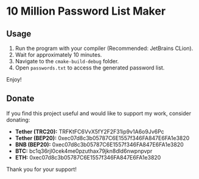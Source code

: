 # 10 Million Password List Maker

## Usage
1. Run the program with your compiler (Recommended: JetBrains CLion).
2. Wait for approximately 10 minutes.
3. Navigate to the `cmake-build-debug` folder.
4. Open `passwords.txt` to access the generated password list.

Enjoy!

## Donate
If you find this project useful and would like to support my work, consider donating:

- **Tether (TRC20):** TRFKtFC6VvX5fY2F2F31ip9v1A6o9Jv6Pc  
- **Tether (BEP20):** 0xec07d8c3b05787C6E1557f346FA847E6FA1e3820  
- **BNB (BEP20):** 0xec07d8c3b05787C6E1557f346FA847E6FA1e3820  
- **BTC:** bc1q36rjl0cek4me0pzuthax79jkn8dld6nwpnpvpr  
- **ETH:** 0xec07d8c3b05787C6E1557f346FA847E6FA1e3820  

Thank you for your support!

